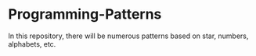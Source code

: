 # Programming-Patterns
In this repository, there will be numerous patterns based on star, numbers, alphabets, etc.
